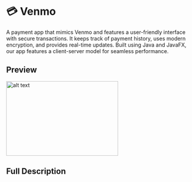 # :credit_card: Venmo
A payment app that mimics Venmo and features a user-friendly interface with secure transactions. It keeps track of payment history, uses modern encryption, and provides real-time updates. Built using Java and JavaFX, our app features a client-server model for seamless performance.

## Preview


<img src="https://i.imgur.com/d1K8Nti.jpeg" alt="alt text" width="300" height="200">

## Full Description


